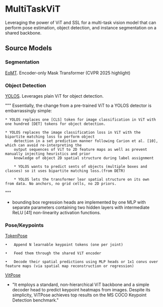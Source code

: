 # MultiTaskViT


Leveraging the power of ViT and SSL for a multi-task vision model that can perform pose estimation, object detection, and instance segmentation on a shared backbone. 

## Source Models

### Segmentation

[EoMT](https://huggingface.co/docs/transformers/main/model_doc/eomt). Encoder-only Mask Transformer (CVPR 2025 highlight)


### Object Detection


[YOLOS](https://huggingface.co/docs/transformers/model_doc/yolos). Leverages plain ViT for object detection. 

"""
Essentially, the change from a pre-trained ViT to a YOLOS detector is embarrassingly simple: 

	* YOLOS replaces one [CLS] token for image classification in ViT with one hundred [DET] tokens for object detection.

 	* YOLOS replaces the image classification loss in ViT with the bipartite matching loss to perform object
		detection in a set prediction manner following Carion et al. [10], which can avoid re-interpreting the
		output sequences of ViT to 2D feature maps as well as prevent manually injecting heuristics and prior
		knowledge of object 2D spatial structure during label assignment

		* YOLOS wants to predict sents of objects (multiple boxes and classes) so it uses bipartite matching loss.(from DETR)

		* YOLOS lets the transformer lear spatial structure on its own from data. No anchors, no grid cells, no 2D priors. 
"""

* bounding box regression heads are implemented by one MLP with separate parameters containing two hidden layers with
intermediate ReLU [41] non-linearity activation functions.

### Pose/Keypoints

[TokenPose](https://github.com/leeyegy/TokenPose)

	•	Append N learnable keypoint tokens (one per joint)

	•	Feed them through the shared ViT encoder
	
    •	Decode their spatial predictions using MLP heads or 1x1 convs over feature maps (via spatial map reconstruction or regression)

[VitPose](https://arxiv.org/abs/2204.12484)

* "It employs a standard, non-hierarchical ViT backbone and a simple decoder head to predict keypoint heatmaps from images. Despite its simplicity, ViTPose achieves top results on the MS COCO Keypoint Detection benchmark."
